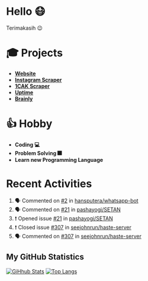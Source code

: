 # Hello 😷

Terimakasih 😉

# 🎓 Projects

- [**Website**](https://hanifdwyputra.xyz)
- [**Instagram Scraper**](https://instagram.hanifdwyputra.xyz)
- [**1CAK Scraper**](https://1cak.hanifdwyputra.xyz)
- [**Uptime**](https://uptime.hanifdwyputra.xyz)
- [**Brainly**](https://brainly.hanifdwyputra.xyz)

# 👍 Hobby

- **Coding 💻**
- **Problem Solving 🎆**
- **Learn new Programming Language**

# Recent Activities

<!--START_SECTION:activity-->
1. 🗣 Commented on [#2](https://github.com//hansputera/whatsapp-bot/issues/2) in [hansputera/whatsapp-bot](https://github.com//hansputera/whatsapp-bot)
2. 🗣 Commented on [#21](https://github.com//pashayogi/SETAN/issues/21) in [pashayogi/SETAN](https://github.com//pashayogi/SETAN)
3. ❗️ Opened issue [#21](https://github.com//pashayogi/SETAN/issues/21) in [pashayogi/SETAN](https://github.com//pashayogi/SETAN)
4. ❗️ Closed issue [#307](https://github.com//seejohnrun/haste-server/issues/307) in [seejohnrun/haste-server](https://github.com//seejohnrun/haste-server)
5. 🗣 Commented on [#307](https://github.com//seejohnrun/haste-server/issues/307) in [seejohnrun/haste-server](https://github.com//seejohnrun/haste-server)
<!--END_SECTION:activity-->

## My GitHub Statistics
[![GiHhub Stats](https://github-readme-stats.vercel.app/api?username=hansputera&show_icons=true&theme=dark)](https://github.com/hansputera)
[![Top Langs](https://github-readme-stats.vercel.app/api/top-langs/?username=hansputera&layout=compact&theme=dark)](https://github.com/hansputera)
